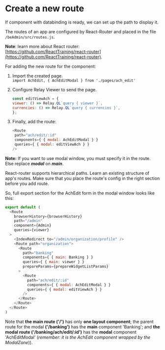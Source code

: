 # Create a new route

If component with databinding is ready, we can set up the path to display it.

The routes of an app are configured by React-Router and placed in the file `/beAdmin/src/routes.js`.

**Note**: learn more about React router: [https://github.com/ReactTraining/react-router](https://github.com/ReactTraining/react-router).



For adding the new route for the component:

1. Import the created page.  
   `import AchEdit, { AchEditModal } from './pages/ach_edit'`

2. Configure Relay Viewer to send the page.

   ```javascript
   const editViewAch = {
   viewer: () => Relay.QL`query { viewer }`,
   currencies: () => Relay.QL`query { currencies }`,
   }; 
   ```

3. Finally, add the route:

   ```javascript
   <Route
    path="ach/edit/:id"
    components={ { modal: AchEditModal } }
    queries={ { modal: editViewAch } }
   />
   ```

**Note:** If you want to use modal window, you must specify it in the route. Else replace _**modal**_ on _**main**_.

React-router supports hierarchical paths. Learn an existing structure of app's routes. Make sure that you place the route's config in the right section before you add route.

So, full export section for the AchEdit form in the modal window looks like this:

```javascript
export default (
  <Route
    browserHistory={browserHistory}
    path="/admin"
    component={Admin}
    queries={viewer}
  >
    <IndexRedirect to="/admin/organization/profile" />
    <Route path="organization">
      <Route
        path="banking"
        components={ { main: Banking } }
        queries={ { main: viewer } }
        prepareParams={prepareWidgetListParams}
      >
        <Route
          path="ach/edit/:id"
          components={ { modal: AchEditModal } }
          queries={ { modal: editViewAch } }
        /> 
      </Route>
    </Route>
  </Route>
)
```

Note that **the main route \('/'\)** has only **one layout component**; the parent route for the modal **\('/banking'\)** has the **main** component 'Banking'; and **the modal route \('/banking/ach/edit/:id'\)** has the **modal** component 'AchEditModal' \(_remember: it is the AchEdit component wrapped by the ModalZone_\)\).

